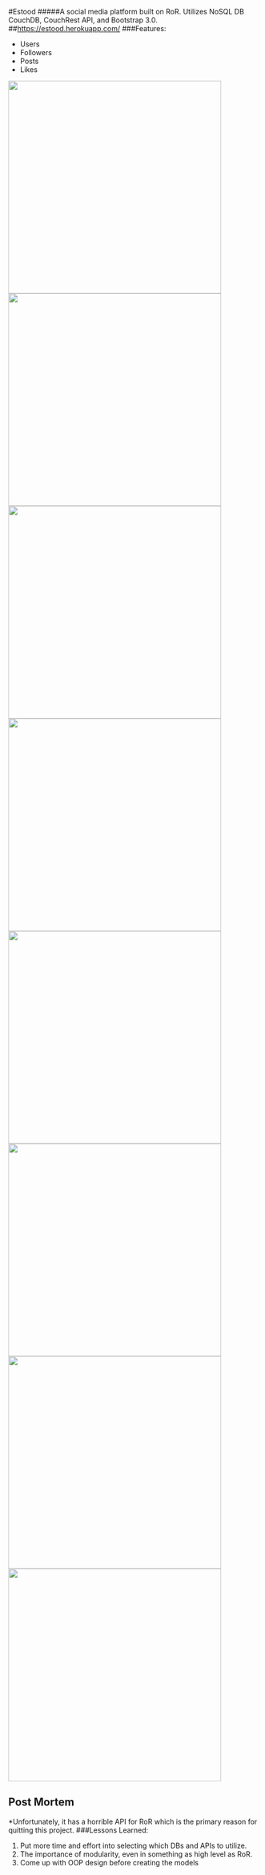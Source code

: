 #Estood
#####A social media platform built on RoR. Utilizes NoSQL DB CouchDB, CouchRest API, and Bootstrap 3.0.
##https://estood.herokuapp.com/
###Features:
 * Users
 * Followers
 * Posts
 * Likes

<img src="http://puu.sh/sesWf/b87e4618a5.png" width="425">
<img src="http://puu.sh/setx9/e4d549f659.png" width="425">
<img src="http://puu.sh/setDn/7a0d270872.png" width="425">
<img src="http://puu.sh/setTV/bc8d99aa5f.png" width="425">
<img src="http://puu.sh/setUW/b34d511b8b.png" width="425">
<img src="http://puu.sh/setWx/26e6630313.png" width="425">
<img src="http://puu.sh/seu1q/5571d55b9d.png" width="425">
<img src="http://puu.sh/seu2a/9b5a3597b1.png" width="425">

## Post Mortem
*Unfortunately, it has a horrible API for RoR which is the primary reason for quitting this project.
###Lessons Learned: 
1. Put more time and effort into selecting which DBs and APIs to utilize.
2. The importance of modularity, even in something as high level as RoR.
3. Come up with OOP design before creating the models
